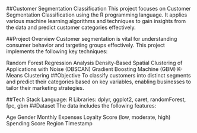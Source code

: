 ##Customer Segmentation Classification
This project focuses on Customer Segmentation Classification using the R programming language. It applies various machine learning algorithms and techniques to gain insights from the data and predict customer categories effectively.

##Project Overview
Customer segmentation is vital for understanding consumer behavior and targeting groups effectively. This project implements the following key techniques:

Random Forest
Regression Analysis
Density-Based Spatial Clustering of Applications with Noise (DBSCAN)
Gradient Boosting Machine (GBM)
K-Means Clustering
##Objective
To classify customers into distinct segments and predict their categories based on key variables, enabling businesses to tailor their marketing strategies.

##Tech Stack
Language: R
Libraries: dplyr, ggplot2, caret, randomForest, fpc, gbm
##Dataset
The data includes the following features:

Age
Gender
Monthly Expenses
Loyalty Score (low, moderate, high)
Spending Score
Region
Timestamp
